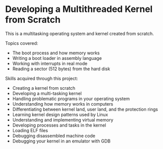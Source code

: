 # Developing a Multithreaded Kernel from Scratch

This is a multitasking operating system and kernel created from scratch. 

Topics covered:

- The boot process and how memory works
- Writing a boot loader in assembly language
- Working with interrupts in real mode
- Reading a sector (512 bytes) from the hard disk

Skills acquired through this project:

- Creating a kernel from scratch
- Developing a multi-tasking kernel
- Handling problematic programs in your operating system
- Understanding how memory works in computers
- Differentiating between kernel land, user land, and the protection rings
- Learning kernel design patterns used by Linux
- Understanding and implementing virtual memory
- Developing processes and tasks in the kernel
- Loading ELF files
- Debugging disassembled machine code
- Debugging your kernel in an emulator with GDB
